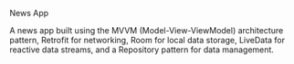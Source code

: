 News App

A news app built using the MVVM (Model-View-ViewModel) architecture pattern, Retrofit for networking, Room for local data storage, LiveData for reactive data streams, and a Repository pattern for data management.
